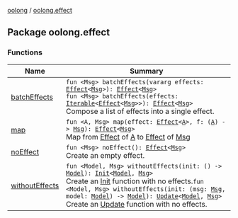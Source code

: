 [oolong](../index.md) / [oolong.effect](./index.md)

## Package oolong.effect

### Functions

| Name | Summary |
|---|---|
| [batchEffects](batch-effects.md) | `fun <Msg> batchEffects(vararg effects: `[`Effect`](../oolong/-effect.md)`<`[`Msg`](batch-effects.md#Msg)`>): `[`Effect`](../oolong/-effect.md)`<`[`Msg`](batch-effects.md#Msg)`>`<br>`fun <Msg> batchEffects(effects: `[`Iterable`](https://kotlinlang.org/api/latest/jvm/stdlib/kotlin.collections/-iterable/index.html)`<`[`Effect`](../oolong/-effect.md)`<`[`Msg`](batch-effects.md#Msg)`>>): `[`Effect`](../oolong/-effect.md)`<`[`Msg`](batch-effects.md#Msg)`>`<br>Compose a list of effects into a single effect. |
| [map](map.md) | `fun <A, Msg> map(effect: `[`Effect`](../oolong/-effect.md)`<`[`A`](map.md#A)`>, f: (`[`A`](map.md#A)`) -> `[`Msg`](map.md#Msg)`): `[`Effect`](../oolong/-effect.md)`<`[`Msg`](map.md#Msg)`>`<br>Map from [Effect](../oolong/-effect.md) of [A](map.md#A) to [Effect](../oolong/-effect.md) of [Msg](map.md#Msg) |
| [noEffect](no-effect.md) | `fun <Msg> noEffect(): `[`Effect`](../oolong/-effect.md)`<`[`Msg`](no-effect.md#Msg)`>`<br>Create an empty effect. |
| [withoutEffects](without-effects.md) | `fun <Model, Msg> withoutEffects(init: () -> `[`Model`](without-effects.md#Model)`): `[`Init`](../oolong/-init.md)`<`[`Model`](without-effects.md#Model)`, `[`Msg`](without-effects.md#Msg)`>`<br>Create an [Init](../oolong/-init.md) function with no effects.`fun <Model, Msg> withoutEffects(init: (msg: `[`Msg`](without-effects.md#Msg)`, model: `[`Model`](without-effects.md#Model)`) -> `[`Model`](without-effects.md#Model)`): `[`Update`](../oolong/-update.md)`<`[`Model`](without-effects.md#Model)`, `[`Msg`](without-effects.md#Msg)`>`<br>Create an [Update](../oolong/-update.md) function with no effects. |

